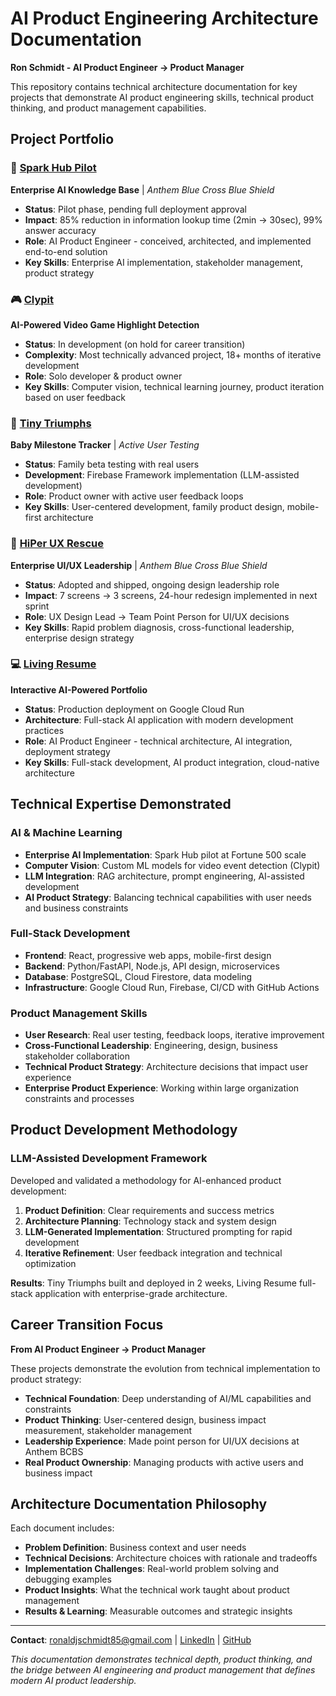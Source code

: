# AI Product Engineering Architecture Documentation

**Ron Schmidt - AI Product Engineer → Product Manager**

This repository contains technical architecture documentation for key projects that demonstrate AI product engineering skills, technical product thinking, and product management capabilities.

## Project Portfolio

### 🚀 [Spark Hub Pilot](./spark-hub-architecture.md)
**Enterprise AI Knowledge Base** | *Anthem Blue Cross Blue Shield*
- **Status**: Pilot phase, pending full deployment approval
- **Impact**: 85% reduction in information lookup time (2min → 30sec), 99% answer accuracy
- **Role**: AI Product Engineer - conceived, architected, and implemented end-to-end solution
- **Key Skills**: Enterprise AI implementation, stakeholder management, product strategy

### 🎮 [Clypit](./clypit-architecture.md)
**AI-Powered Video Game Highlight Detection**
- **Status**: In development (on hold for career transition)
- **Complexity**: Most technically advanced project, 18+ months of iterative development
- **Role**: Solo developer & product owner
- **Key Skills**: Computer vision, technical learning journey, product iteration based on user feedback

### 👶 [Tiny Triumphs](./tiny-triumphs-architecture.md)
**Baby Milestone Tracker** | *Active User Testing*
- **Status**: Family beta testing with real users
- **Development**: Firebase Framework implementation (LLM-assisted development)
- **Role**: Product owner with active user feedback loops
- **Key Skills**: User-centered development, family product design, mobile-first architecture

### 🏢 [HiPer UX Rescue](./hiper-ux-rescue-architecture.md)
**Enterprise UI/UX Leadership** | *Anthem Blue Cross Blue Shield*
- **Status**: Adopted and shipped, ongoing design leadership role
- **Impact**: 7 screens → 3 screens, 24-hour redesign implemented in next sprint
- **Role**: UX Design Lead → Team Point Person for UI/UX decisions
- **Key Skills**: Rapid problem diagnosis, cross-functional leadership, enterprise design strategy

### 💻 [Living Resume](./living-resume-architecture.md)
**Interactive AI-Powered Portfolio**
- **Status**: Production deployment on Google Cloud Run
- **Architecture**: Full-stack AI application with modern development practices
- **Role**: AI Product Engineer - technical architecture, AI integration, deployment strategy
- **Key Skills**: Full-stack development, AI product integration, cloud-native architecture

## Technical Expertise Demonstrated

### AI & Machine Learning
- **Enterprise AI Implementation**: Spark Hub pilot at Fortune 500 scale
- **Computer Vision**: Custom ML models for video event detection (Clypit)
- **LLM Integration**: RAG architecture, prompt engineering, AI-assisted development
- **AI Product Strategy**: Balancing technical capabilities with user needs and business constraints

### Full-Stack Development
- **Frontend**: React, progressive web apps, mobile-first design
- **Backend**: Python/FastAPI, Node.js, API design, microservices
- **Database**: PostgreSQL, Cloud Firestore, data modeling
- **Infrastructure**: Google Cloud Run, Firebase, CI/CD with GitHub Actions

### Product Management Skills
- **User Research**: Real user testing, feedback loops, iterative improvement
- **Cross-Functional Leadership**: Engineering, design, business stakeholder collaboration
- **Technical Product Strategy**: Architecture decisions that impact user experience
- **Enterprise Product Experience**: Working within large organization constraints and processes

## Product Development Methodology

### LLM-Assisted Development Framework
Developed and validated a methodology for AI-enhanced product development:
1. **Product Definition**: Clear requirements and success metrics
2. **Architecture Planning**: Technology stack and system design
3. **LLM-Generated Implementation**: Structured prompting for rapid development
4. **Iterative Refinement**: User feedback integration and technical optimization

**Results**: Tiny Triumphs built and deployed in 2 weeks, Living Resume full-stack application with enterprise-grade architecture.

## Career Transition Focus

**From AI Product Engineer → Product Manager**

These projects demonstrate the evolution from technical implementation to product strategy:
- **Technical Foundation**: Deep understanding of AI/ML capabilities and constraints
- **Product Thinking**: User-centered design, business impact measurement, stakeholder management
- **Leadership Experience**: Made point person for UI/UX decisions at Anthem BCBS
- **Real Product Ownership**: Managing products with active users and business impact

## Architecture Documentation Philosophy

Each document includes:
- **Problem Definition**: Business context and user needs
- **Technical Decisions**: Architecture choices with rationale and tradeoffs
- **Implementation Challenges**: Real-world problem solving and debugging examples
- **Product Insights**: What the technical work taught about product management
- **Results & Learning**: Measurable outcomes and strategic insights

---

**Contact**: [ronaldjschmidt85@gmail.com](mailto:ronaldjschmidt85@gmail.com) | [LinkedIn](https://www.linkedin.com/in/ronald-schmidt-12b54740/) | [GitHub](https://github.com/shmox11)

*This documentation demonstrates technical depth, product thinking, and the bridge between AI engineering and product management that defines modern AI product leadership.*
